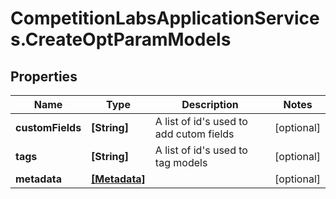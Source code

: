 # CompetitionLabsApplicationServices.CreateOptParamModels

## Properties

Name | Type | Description | Notes
------------ | ------------- | ------------- | -------------
**customFields** | **[String]** | A list of id&#39;s used to add cutom fields | [optional] 
**tags** | **[String]** | A list of id&#39;s used to tag models | [optional] 
**metadata** | [**[Metadata]**](Metadata.md) |  | [optional] 


